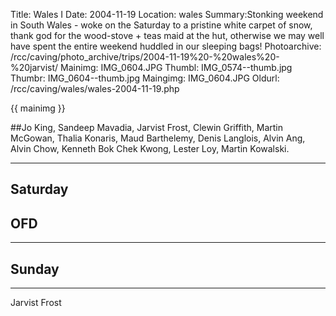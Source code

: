 Title: Wales I 
Date: 2004-11-19
Location: wales
Summary:Stonking weekend in South Wales - woke on the Saturday to a pristine white carpet of snow, thank god for the wood-stove + teas maid at the hut, otherwise we may well have spent the entire weekend huddled in our sleeping bags!
Photoarchive: /rcc/caving/photo_archive/trips/2004-11-19%20-%20wales%20-%20jarvist/
Mainimg: IMG_0604.JPG
Thumbl: IMG_0574--thumb.jpg
Thumbr: IMG_0604--thumb.jpg
Maingimg: IMG_0604.JPG
Oldurl: /rcc/caving/wales/wales-2004-11-19.php

{{ mainimg }}

##Jo King, Sandeep Mavadia, Jarvist Frost, Clewin Griffith, Martin McGowan, Thalia Konaris, Maud Barthelemy, Denis Langlois, Alvin Ang, Alvin Chow, Kenneth Bok Chek Kwong, Lester Loy, Martin Kowalski.

* * *

## Saturday

## OFD

* * *

## Sunday

* * *

Jarvist Frost


